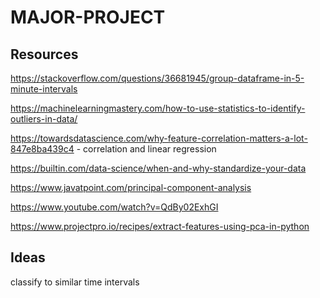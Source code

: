 # MAJOR-PROJECT

## Resources
 
https://stackoverflow.com/questions/36681945/group-dataframe-in-5-minute-intervals

https://machinelearningmastery.com/how-to-use-statistics-to-identify-outliers-in-data/ 

https://towardsdatascience.com/why-feature-correlation-matters-a-lot-847e8ba439c4 - correlation and linear regression

https://builtin.com/data-science/when-and-why-standardize-your-data 

https://www.javatpoint.com/principal-component-analysis

https://www.youtube.com/watch?v=QdBy02ExhGI

https://www.projectpro.io/recipes/extract-features-using-pca-in-python

## Ideas

classify to similar time intervals
